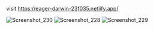 visit https://eager-darwin-23f035.netlify.app/

![Screenshot_230](https://user-images.githubusercontent.com/59258830/124965856-a0c2b180-e033-11eb-8dbe-3df5649ca4de.png)
![Screenshot_228](https://user-images.githubusercontent.com/59258830/124965870-a4563880-e033-11eb-9c0d-f01bda2341bf.png)
![Screenshot_229](https://user-images.githubusercontent.com/59258830/124965884-a7512900-e033-11eb-8eb0-70e20c042107.png)
